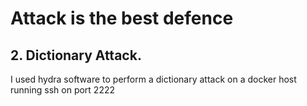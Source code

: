 # Attack is the best defence

## 2. Dictionary Attack.
I used hydra software to perform a dictionary attack on a docker host running ssh on port 2222
